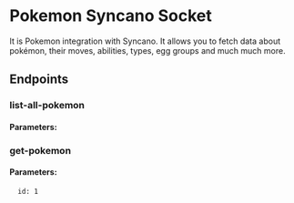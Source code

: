 # Pokemon Syncano Socket

It is Pokemon integration with Syncano. It allows you to fetch data about pokémon, their moves, abilities, types, egg groups and much much more.

## Endpoints

### list-all-pokemon

#### Parameters:



### get-pokemon

#### Parameters:

      id: 1

